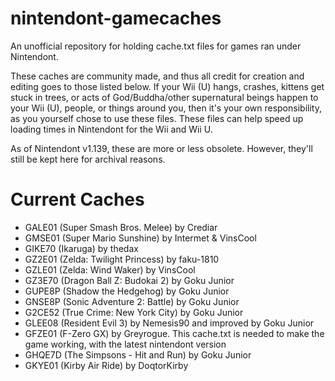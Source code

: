 nintendont-gamecaches
=====================

An unofficial repository for holding cache.txt files for games ran under Nintendont.

These caches are community made, and thus all credit for creation and editing goes to those listed below. If your Wii (U) hangs, crashes, kittens get stuck in trees, or acts of God/Buddha/other supernatural beings happen to your Wii (U), people, or things around you, then it's your own responsibility, as you yourself chose to use these files. These files can help speed up loading times in Nintendont for the Wii and Wii U.

As of Nintendont v1.139, these are more or less obsolete. However, they'll still be kept here for archival reasons.

Current Caches
==============

* GALE01 (Super Smash Bros. Melee) by Crediar
* GMSE01 (Super Mario Sunshine) by Intermet & VinsCool
* GIKE70 (Ikaruga) by thedax
* GZ2E01 (Zelda: Twilight Princess) by faku-1810
* GZLE01 (Zelda: Wind Waker) by VinsCool
* GZ3E70 (Dragon Ball Z: Budokai 2) by Goku Junior
* GUPE8P (Shadow the Hedgehog) by Goku Junior
* GNSE8P (Sonic Adventure 2: Battle) by Goku Junior
* G2CE52 (True Crime: New York City) by Goku Junior
* GLEE08 (Resident Evil 3) by Nemesis90 and improved by Goku Junior
* GFZE01 (F-Zero GX) by Greyrogue. This cache.txt is needed to make the game working, with the latest nintendont version
* GHQE7D (The Simpsons - Hit and Run) by Goku Junior
* GKYE01 (Kirby Air Ride) by DoqtorKirby
